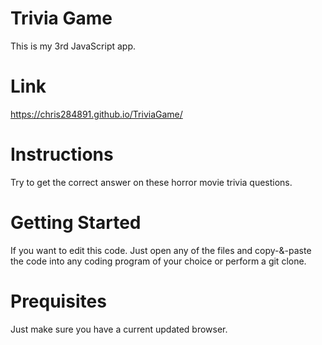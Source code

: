 # Trivia Game
This is my 3rd JavaScript app.

# Link
https://chris284891.github.io/TriviaGame/

# Instructions
Try to get the correct answer on these horror movie trivia questions.

# Getting Started
If you want to edit this code. Just open any of the files and copy-&-paste the code into any coding program of your choice or perform a git clone.

# Prequisites
Just make sure you have a current updated browser.
